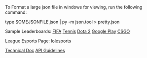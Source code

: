 To Format a large json file in windows for viewing, run the following command:

type SOMEJSONFILE.json | py -m json.tool > pretty.json


Sample Leaderboards:
[FIFA](https://www.fifa.com/fifa-world-ranking/men?dateId=id14142)
[Tennis](https://www.espn.com/tennis/rankings)
[Dota 2](https://ggscore.com/en/dota-2/team)
[Google Play](https://www.exophase.com/android/leaderboard/)
[CSGO](https://pro.eslgaming.com/worldranking/csgo/rankings/)


League Esports Page:
[lolesports](https://lolesports.com/standings/lcs/lcs_summer_2023/regular_season)


[Technical Doc](https://docs.google.com/document/d/1wFRehKMJkkRR5zyjEZyaVL9H3ZbhP7_wP0FBE5ID40c/edit?usp=sharing)
[API Guidelines](https://docs.google.com/document/d/1Klodp4YqE6bIOES026ecmNb_jS5IOntRqLv5EmDAXyc/edit?usp=sharing)